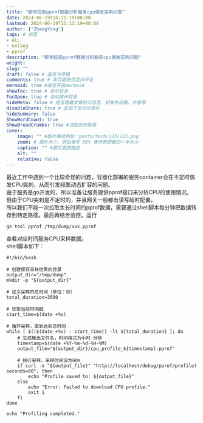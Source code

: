 ```yaml
---
title: "脚本拉取pprof数据分析服务cpu偶发突刺问题"
date: 2024-06-19T15:11:19+08:00
lastmod: 2024-06-19T15:11:19+08:00
author: ["ZhangYong"]
tags: # 标签
- ALL
- Golang
- pprof
description: "脚本拉取pprof数据分析服务cpu偶发突刺问题"
weight:
slug: ""
draft: false # 是否为草稿
comments: true # 本页面是否显示评论
mermaid: true #是否开启mermaid
showToc: true # 显示目录
TocOpen: true # 自动展开目录
hideMeta: false # 是否隐藏文章的元信息，如发布日期、作者等
disableShare: true # 底部不显示分享栏
hideSummary: false
ShowWordCount: true
ShowBreadCrumbs: true #顶部显示路径
cover:
    image: "" #图片路径例如：posts/tech/123/123.png
    zoom: # 图片大小，例如填写 50% 表示原图像的一半大小
    caption: "" #图片底部描述
    alt: ""
    relative: false
---
```


最近工作中遇到一个比较奇怪的问题，容器化部署的服务container会在不定时偶发CPU突刺，从而引发频繁动态扩容的问题。   
由于服务是go开发的，所以准备让服务提供pprof接口来分析CPU的使用情况。     
但由于CPU突刺是不定时的，并且网关一般都有读写超时配置。   
所以我们不能一次拉取太长时间的pprof数据，需要通过shell脚本每分钟把数据转存到特定路径。最后再结合监控，运行

```shell
go tool pprof /tmp/dump/xxx.pprof
```

查看对应时间服务CPU采样数据。    
shell脚本如下：
```shell
#!/bin/bash

# 创建保存采样结果的目录
output_dir="/tmp/dump"
mkdir -p "${output_dir}"

# 定义采样的总时间（单位：秒）
total_duration=3600

# 获取当前时间戳
start_time=$(date +%s)

# 循环采样，直到达到总时间
while [ $(($(date +%s) - start_time)) -lt ${total_duration} ]; do
    # 生成输出文件名，时间格式为小时-分钟
    timestamp=$(date +%Y-%m-%d-%H-%M)
    output_file="${output_dir}/cpu_profile_${timestamp}.pprof"

    # 执行采样，采样时间设为60s
    if curl -o "${output_file}" "http://localhost/debug/pprof/profile?seconds=60"; then
        echo "Profile saved to: ${output_file}"
    else
        echo "Error: Failed to download CPU profile."
        exit 1
    fi
done

echo "Profiling completed."
```